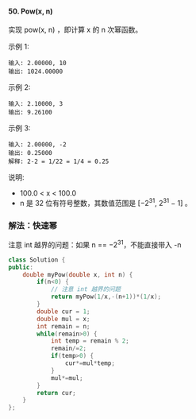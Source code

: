 #### 50. Pow(x, n)

实现 pow(x, n) ，即计算 x 的 n 次幂函数。

示例 1:
```
输入: 2.00000, 10
输出: 1024.00000
```
示例 2:
```
输入: 2.10000, 3
输出: 9.26100
```
示例 3:
```
输入: 2.00000, -2
输出: 0.25000
解释: 2-2 = 1/22 = 1/4 = 0.25
```
说明:

- 100.0 < x < 100.0
- n 是 32 位有符号整数，其数值范围是 [$−2^{31}$, $2^{31}$ − 1] 。

### 解法：快速幂

注意 int 越界的问题：如果 n == $−2^{31}$，不能直接带入 -n

```cpp
class Solution {
public:
    double myPow(double x, int n) {
        if(n<0) {
            // 注意 int 越界的问题
            return myPow(1/x,-(n+1))*(1/x);
        }
        double cur = 1;
        double mul = x;
        int remain = n;
        while(remain>0) {
            int temp = remain % 2;
            remain/=2;
            if(temp>0) {
                cur*=mul*temp;
            }
            mul*=mul;
        }
        return cur;
    }
};
```
